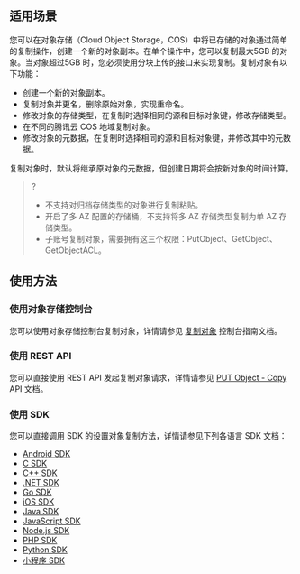 ## 适用场景

您可以在对象存储（Cloud Object Storage，COS）中将已存储的对象通过简单的复制操作，创建一个新的对象副本。在单个操作中，您可以复制最大5GB 的对象。当对象超过5GB 时，您必须使用分块上传的接口来实现复制。复制对象有以下功能：

- 创建一个新的对象副本。
- 复制对象并更名，删除原始对象，实现重命名。
- 修改对象的存储类型，在复制时选择相同的源和目标对象键，修改存储类型。
- 在不同的腾讯云 COS 地域复制对象。
- 修改对象的元数据，在复制时选择相同的源和目标对象键，并修改其中的元数据。

复制对象时，默认将继承原对象的元数据，但创建日期将会按新对象的时间计算。

>?
>- 不支持对归档存储类型的对象进行复制粘贴。
>- 开启了多 AZ 配置的存储桶，不支持将多 AZ 存储类型复制为单 AZ 存储类型。
>- 子账号复制对象，需要拥有这三个权限：PutObject、GetObject、GetObjectACL。

## 使用方法

### 使用对象存储控制台

您可以使用对象存储控制台复制对象，详情请参见 [复制对象](https://cloud.tencent.com/document/product/436/39849) 控制台指南文档。

### 使用 REST API

您可以直接使用 REST API 发起复制对象请求，详情请参见 [PUT Object - Copy](https://cloud.tencent.com/document/product/436/10881) API 文档。

### 使用 SDK

您可以直接调用 SDK 的设置对象复制方法，详情请参见下列各语言 SDK 文档：

- [Android SDK](https://cloud.tencent.com/document/product/436/55399)
- [C SDK](https://cloud.tencent.com/document/product/436/65656)
- [C++ SDK](https://cloud.tencent.com/document/product/436/35161#.E5.A4.8D.E5.88.B6.E5.AF.B9.E8.B1.A1)
- [.NET SDK](https://cloud.tencent.com/document/product/436/55325)
- [Go SDK](https://cloud.tencent.com/document/product/436/65645)
- [iOS SDK](https://cloud.tencent.com/document/product/436/55357)
- [Java SDK](https://cloud.tencent.com/document/product/436/65936)
- [JavaScript SDK](https://cloud.tencent.com/document/product/436/64970)
- [Node.js SDK ](https://cloud.tencent.com/document/product/436/64984)
- [PHP SDK](https://cloud.tencent.com/document/product/436/64284)
- [Python SDK](https://cloud.tencent.com/document/product/436/65826)
- [小程序 SDK](https://cloud.tencent.com/document/product/436/64995)
